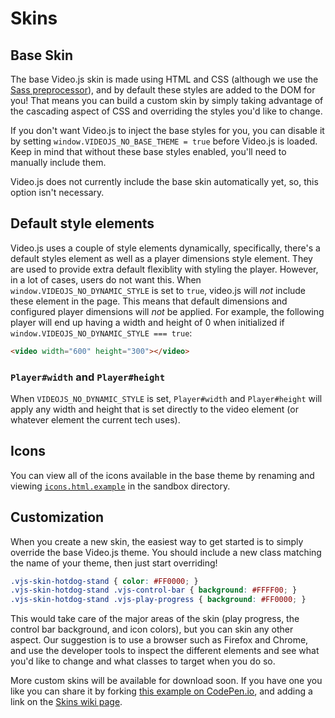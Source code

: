 Skins
=====

## Base Skin
The base Video.js skin is made using HTML and CSS (although we use the [Sass preprocessor](http://sass-lang.com)),
and by default these styles are added to the DOM for you!
That means you can build a custom skin by simply taking advantage of the cascading aspect of CSS and overriding
the styles you'd like to change.

If you don't want Video.js to inject the base styles for you, you can disable it by setting `window.VIDEOJS_NO_BASE_THEME = true` before Video.js is loaded.
Keep in mind that without these base styles enabled, you'll need to manually include them.

Video.js does not currently include the base skin automatically yet, so, this option isn't necessary.

## Default style elements
Video.js uses a couple of style elements dynamically, specifically, there's a default styles element as well as a player dimensions style element.
They are used to provide extra default flexiblity with styling the player. However, in a lot of cases, users do not want this.
When `window.VIDEOJS_NO_DYNAMIC_STYLE` is set to `true`, video.js will *not* include these element in the page.
This means that default dimensions and configured player dimensions will *not* be applied.
For example, the following player will end up having a width and height of 0 when initialized if `window.VIDEOJS_NO_DYNAMIC_STYLE === true`:
```html
<video width="600" height="300"></video>
```

### `Player#width` and `Player#height`
When `VIDEOJS_NO_DYNAMIC_STYLE` is set, `Player#width` and `Player#height` will apply any width and height
that is set directly to the video element (or whatever element the current tech uses).


## Icons

You can view all of the icons available in the base theme by renaming and viewing
[`icons.html.example`](https://github.com/videojs/video.js/blob/master/sandbox/icons.html.example) in the sandbox directory.

## Customization

When you create a new skin, the easiest way to get started is to simply override the base Video.js theme.
You should include a new class matching the name of your theme, then just start overriding!

```css
.vjs-skin-hotdog-stand { color: #FF0000; }
.vjs-skin-hotdog-stand .vjs-control-bar { background: #FFFF00; }
.vjs-skin-hotdog-stand .vjs-play-progress { background: #FF0000; }
```

This would take care of the major areas of the skin (play progress, the control bar background, and icon colors),
but you can skin any other aspect.
Our suggestion is to use a browser such as Firefox and Chrome,
and use the developer tools to inspect the different elements and see what you'd like to change and what classes
to target when you do so.

More custom skins will be available for download soon.
If you have one you like you can share it by forking [this example on CodePen.io](http://codepen.io/heff/pen/EarCt),
and adding a link on the [Skins wiki page](https://github.com/videojs/video.js/wiki/Skins).
